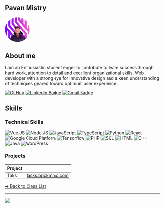 <style>@import url("//readme.codeadam.ca/readme.css");</style>

## Pavan Mistry

![Pavan Mistry](../images/pavan_1003.png)

## About me
I am an Enthusiastic student eager to contribute to team success through hard work, attention to detail and excellent organizational skills. Web developer with a strong eye for innovative design and a keen 
understanding of techniques geared toward optimum user experience.

[![GitHub](https://img.shields.io/badge/-GitHub-green?style=flat-square&logo=GitHub&logoColor=white&link=https://https://github.com/pavan1003/)](https://github.com/pavan1003/)
[![Linkedin Badge](https://img.shields.io/badge/-LinkedIn-blue?style=flat-square&logo=Linkedin&logoColor=white&link=https://www.linkedin.com/in/pavan1003/)](https://www.linkedin.com/in/pavan1003/)
[![Gmail Badge](https://img.shields.io/badge/-Gmail-d14836?style=flat-square&logo=Gmail&logoColor=white&link=mail@pavan32100@gmail.com)](mailto:pavan32100@gmail.com)

## Skills
### Technical Skills
![Vue.JS](https://img.shields.io/badge/-VueJs-000?&logo=vuedotjs)
![Node.JS](https://img.shields.io/badge/-NodeJs-000?&logo=nodedotjs)
![JavaScript](https://img.shields.io/badge/-JavaScript-000?&logo=JavaScript)
![TypeScript](https://img.shields.io/badge/-TypeScript-000?&logo=TypeScript)
![Python](https://img.shields.io/badge/-Python-000?&logo=Python)
![React](https://img.shields.io/badge/-React-000?&logo=react)
![Google Cloud Platform](https://img.shields.io/badge/-GoogleCloudPlatform-000?&logo=googlecloud)
![Tensorflow](https://img.shields.io/badge/-Tensorflow-000?&logo=tensorflow)
![PHP](https://img.shields.io/badge/-PHP-000?&logo=php)
![SQL](https://img.shields.io/badge/-SQL-000?&logo=mysql)
![HTML](https://img.shields.io/badge/-HTML-000?&logo=html5)
![C++](https://img.shields.io/badge/-C++-000?&logo=Cplusplus)
![Java](https://img.shields.io/badge/-Java-000?&logo=Java)
![WordPress](https://img.shields.io/badge/-WordPress-000?&logo=wordpress)

### Projects

| Project |                                                   |
| ------- | ------------------------------------------------- |
| Taks    | [tasks.brickmmo.com](https://tasks.brickmmo.com/) |

[&#10132; Back to Class List](/)

---

<a href="https://brickmmo.com">
<img src="https://brickmmo.com/images/brickmmo-logo-horizontal.jpg" width="100">
</a>
